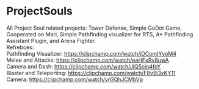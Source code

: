 # ProjectSouls

All Project Soul related projects: Tower Defense, Simple GoDot Game, Cooperated on Mari, Simple Pathfinding visualizer for RTS, A* Pathfinding Assistant Plugin, and Arena Fighter.
<br> Refrebces:
<br> Pathfinding Visualizer: https://clipchamp.com/watch/iDComIYyoM4 
<br> Melee and Attacks: https://clipchamp.com/watch/eaHFxRv8uwA
<br> Camera and Dash: https://clipchamp.com/watch/JlQ5oin4foY
<br> Blaster and Teleporting: https://clipchamp.com/watch/F8v9i3xKY11
<br> Camera: https://clipchamp.com/watch/yrGQhJCMbVp
